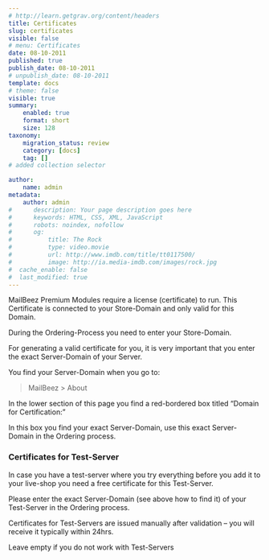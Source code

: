 ```yaml
---
# http://learn.getgrav.org/content/headers
title: Certificates
slug: certificates
visible: false
# menu: Certificates
date: 08-10-2011
published: true
publish_date: 08-10-2011
# unpublish_date: 08-10-2011
template: docs
# theme: false
visible: true
summary:
    enabled: true
    format: short
    size: 128
taxonomy:
    migration_status: review
    category: [docs]
    tag: []
# added collection selector

author:
    name: admin
metadata:
    author: admin
#      description: Your page description goes here
#      keywords: HTML, CSS, XML, JavaScript
#      robots: noindex, nofollow
#      og:
#          title: The Rock
#          type: video.movie
#          url: http://www.imdb.com/title/tt0117500/
#          image: http://ia.media-imdb.com/images/rock.jpg
#  cache_enable: false
#  last_modified: true
---
```


MailBeez Premium Modules require a license (certificate) to run. This Certificate is connected to your Store-Domain and only valid for this Domain.

During the Ordering-Process you need to enter your Store-Domain.

For generating a valid certificate for you, it is very important that you enter the exact Server-Domain of your Server.

You find your Server-Domain when you go to:

> MailBeez > About

In the lower section of this page you find a red-bordered box titled “Domain for Certification:”

In this box you find your exact Server-Domain, use this exact Server-Domain in the Ordering process.

### Certificates for Test-Server

In case you have a test-server where you try everything before you add it to your live-shop you need a free certificate for this Test-Server.

Please enter the exact Server-Domain (see above how to find it) of your Test-Server in the Ordering process.

Certificates for Test-Servers are issued manually after validation – you will receive it typically within 24hrs.

Leave empty if you do not work with Test-Servers
